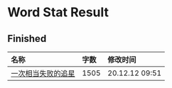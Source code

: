 # Word Stat Result


## Finished

|名称|字数|修改时间|
|:-|:-|:-|
|[一次相当失败的追星](一次相当失败的追星.md)|1505|20.12.12 09:51|
